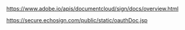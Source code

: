 https://www.adobe.io/apis/documentcloud/sign/docs/overview.html

https://secure.echosign.com/public/static/oauthDoc.jsp